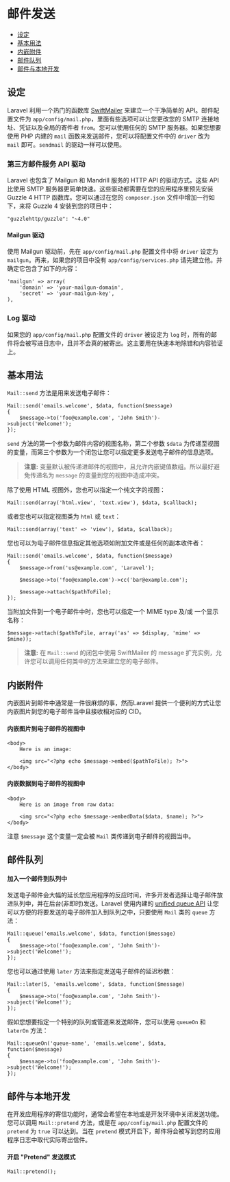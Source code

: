 # 邮件发送

- [设定](#configuration)
- [基本用法](#basic-usage)
- [内嵌附件](#embedding-inline-attachments)
- [邮件队列](#queueing-mail)
- [邮件与本地开发](#mail-and-local-development)

<a name="configuration"></a>
## 设定

Laravel 利用一个热门的函数库 [SwiftMailer](http://swiftmailer.org) 来建立一个干净简单的 API。邮件配置文件为 `app/config/mail.php`，里面有些选项可以让您更改您的 SMTP 连接地址、凭证以及全局的寄件者 `from`。您可以使用任何的 SMTP 服务器。如果您想要使用 PHP 内建的 `mail` 函数来发送邮件，您可以将配置文件中的 `driver` 改为 `mail` 即可。`sendmail` 的驱动一样可以使用。


### 第三方邮件服务 API 驱动

Laravel 也包含了 Mailgun 和 Mandrill 服务的 HTTP API 的驱动方式。这些 API 比使用 SMTP 服务器更简单快速。这些驱动都需要在您的应用程序里预先安装 Guzzle 4 HTTP 函数库。您可以通过在您的 `composer.json` 文件中增加一行如下，来将 Guzzle 4 安装到您的项目中：

	"guzzlehttp/guzzle": "~4.0"

#### Mailgun 驱动

使用 Mailgun 驱动前，先在 `app/config/mail.php` 配置文件中将 `driver` 设定为 `mailgun`。再来，如果您的项目中没有 `app/config/services.php` 请先建立他。并确定它包含了如下的内容：

	'mailgun' => array(
		'domain' => 'your-mailgun-domain',
		'secret' => 'your-mailgun-key',
	),


### Log 驱动

如果您的 `app/config/mail.php` 配置文件的 `driver` 被设定为 `log` 时，所有的邮件将会被写进日志中，且并不会真的被寄出。这主要用在快速本地除错和内容验证上。

<a name="basic-usage"></a>
## 基本用法

 `Mail::send` 方法是用来发送电子邮件：

	Mail::send('emails.welcome', $data, function($message)
	{
		$message->to('foo@example.com', 'John Smith')->subject('Welcome!');
	});

`send` 方法的第一个参数为邮件内容的视图名称，第二个参数 `$data` 为传递至视图的变量，而第三个参数为一个闭包让您可以指定更多发送电子邮件的信息选项。


> **注意:** 变量默认被传递进邮件的视图中，且允许内嵌键值数组。所以最好避免传递名为 `message` 的变量到您的视图中造成冲突。

除了使用 HTML 视图外，您也可以指定一个纯文字的视图：

	Mail::send(array('html.view', 'text.view'), $data, $callback);


或者您也可以指定视图类为 `html` 或 `text`：

	Mail::send(array('text' => 'view'), $data, $callback);


您也可以为电子邮件信息指定其他选项如附加文件或是任何的副本收件者：

	Mail::send('emails.welcome', $data, function($message)
	{
		$message->from('us@example.com', 'Laravel');

		$message->to('foo@example.com')->cc('bar@example.com');

		$message->attach($pathToFile);
	});


当附加文件到一个电子邮件中时，您也可以指定一个 MIME type 及/或 一个显示名称：

	$message->attach($pathToFile, array('as' => $display, 'mime' => $mime));

> **注意:** 在 `Mail::send` 的闭包中使用 SwiftMailer 的 message 扩充实例，允许您可以调用任何类中的方法来建立您的电子邮件。

<a name="embedding-inline-attachments"></a>
## 内嵌附件

内嵌图片到邮件中通常是一件很麻烦的事，然而Laravel 提供一个便利的方式让您内嵌图片到您的电子邮件当中且接收相对应的 CID。

#### 内嵌图片到电子邮件的视图中

	<body>
		Here is an image:

		<img src="<?php echo $message->embed($pathToFile); ?>">
	</body>

#### 内嵌数据到电子邮件的视图中

	<body>
		Here is an image from raw data:

		<img src="<?php echo $message->embedData($data, $name); ?>">
	</body>

注意 `$message` 这个变量一定会被 `Mail` 类传递到电子邮件的视图当中。

<a name="queueing-mail"></a>
## 邮件队列

#### 加入一个邮件到队列中

发送电子邮件会大幅的延长您应用程序的反应时间，许多开发者选择让电子邮件放进队列中，并在后台(非即时)发送。Laravel 使用内建的 [unified queue API](/docs/queues) 让您可以方便的将要发送的电子邮件加入到队列之中，只要使用 `Mail` 类的 `queue` 方法：

	Mail::queue('emails.welcome', $data, function($message)
	{
		$message->to('foo@example.com', 'John Smith')->subject('Welcome!');
	});

您也可以通过使用 `later` 方法来指定发送电子邮件的延迟秒数：

	Mail::later(5, 'emails.welcome', $data, function($message)
	{
		$message->to('foo@example.com', 'John Smith')->subject('Welcome!');
	});

假如您想要指定一个特别的队列或管道来发送邮件，您可以使用 `queueOn` 和 `laterOn` 方法：

	Mail::queueOn('queue-name', 'emails.welcome', $data, function($message)
	{
		$message->to('foo@example.com', 'John Smith')->subject('Welcome!');
	});

<a name="mail-and-local-development"></a>
## 邮件与本地开发

在开发应用程序的寄信功能时，通常会希望在本地或是开发环境中关闭发送功能。您可以调用 `Mail::pretend` 方法，或是在 `app/config/mail.php` 配置文件的 `pretend` 为 `true` 可以达到。当在 `pretend` 模式开启下，邮件将会被写到您的应用程序日志中取代实际寄出信件。


#### 开启 "Pretend" 发送模式

	Mail::pretend();
